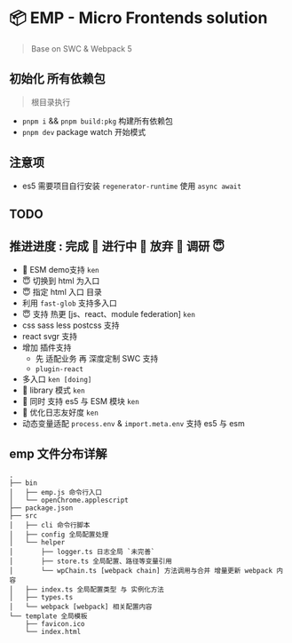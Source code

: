 # 📦 EMP - Micro Frontends solution
> Base on SWC & Webpack 5
## 初始化 所有依赖包 
> 根目录执行 
+ `pnpm i` && `pnpm build:pkg` 构建所有依赖包 
+ `pnpm dev` package watch 开始模式

## 注意项 
+ es5 需要项目自行安装 `regenerator-runtime` 使用 `async await`

## TODO
## 推进进度 : 完成 🥳 进行中 🤯 放弃 🥵 调研 😇
+ 🤯 ESM demo支持 `ken`
+ 😇 切换到 html 为入口 
+ 😇 指定 html 入口 目录 
+ 利用 `fast-glob` 支持多入口
+ 😇 支持 热更 [js、react、module federation] `ken`
+ css sass less postcss 支持
+ react svgr 支持 
+ 增加 插件支持 
  + 先 适配业务 再 深度定制 SWC  支持 
  + `plugin-react`
+ 多入口 `ken [doing]`
+ 🤯 library 模式 `ken`
+ 🥳 同时 支持 es5 与 ESM 模块 `ken`
+ 🤯 优化日志友好度 `ken`
+ 动态变量适配 `process.env` & `import.meta.env` 支持 es5 与 esm

## emp 文件分布详解 
```
.
├── bin
│   ├── emp.js 命令行入口
│   └── openChrome.applescript
├── package.json
├── src
│   ├── cli 命令行脚本
│   ├── config 全局配置处理
│   └── helper
│       ├── logger.ts 日志全局 `未完善`
│       ├── store.ts 全局配置、路径等变量引用
│       └── wpChain.ts [webpack chain] 方法调用与合并 增量更新 webpack 内容
│   ├── index.ts 全局配置类型 与 实例化方法
│   ├── types.ts
│   └── webpack [webpack] 相关配置内容
└── template 全局模板
    ├── favicon.ico
    └── index.html
 
```